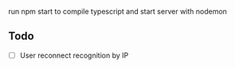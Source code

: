 run npm start to compile typescript and start server with nodemon

## Todo
- [ ] User reconnect recognition by IP